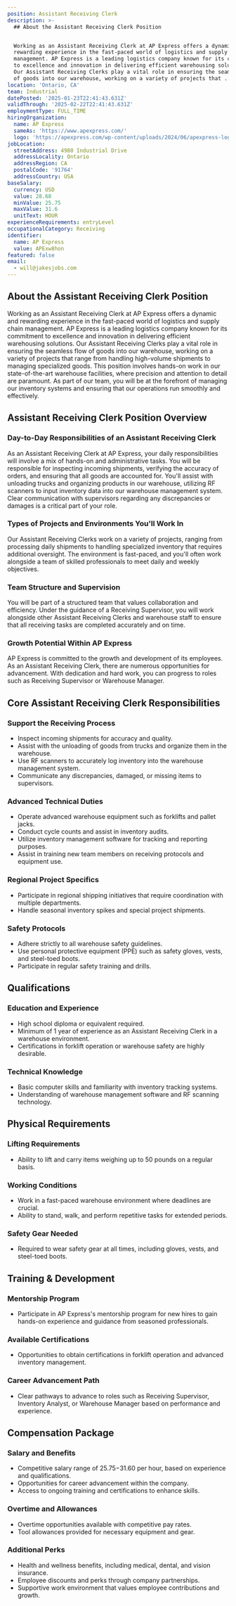 ```yaml
---
position: Assistant Receiving Clerk
description: >-
  ## About the Assistant Receiving Clerk Position


  Working as an Assistant Receiving Clerk at AP Express offers a dynamic and
  rewarding experience in the fast-paced world of logistics and supply chain
  management. AP Express is a leading logistics company known for its commitment
  to excellence and innovation in delivering efficient warehousing solutions.
  Our Assistant Receiving Clerks play a vital role in ensuring the seamless flow
  of goods into our warehouse, working on a variety of projects that ...
location: 'Ontario, CA'
team: Industrial
datePosted: '2025-01-23T22:41:43.631Z'
validThrough: '2025-02-22T22:41:43.631Z'
employmentType: FULL_TIME
hiringOrganization:
  name: AP Express
  sameAs: 'https://www.apexpress.com/'
  logo: 'https://apexpress.com/wp-content/uploads/2024/06/apexpress-logo-270px.png'
jobLocation:
  streetAddress: 4980 Industrial Drive
  addressLocality: Ontario
  addressRegion: CA
  postalCode: '91764'
  addressCountry: USA
baseSalary:
  currency: USD
  value: 28.68
  minValue: 25.75
  maxValue: 31.6
  unitText: HOUR
experienceRequirements: entryLevel
occupationalCategory: Receiving
identifier:
  name: AP Express
  value: APExw8hon
featured: false
email:
  - will@jakesjobs.com
---
```




## About the Assistant Receiving Clerk Position

Working as an Assistant Receiving Clerk at AP Express offers a dynamic and rewarding experience in the fast-paced world of logistics and supply chain management. AP Express is a leading logistics company known for its commitment to excellence and innovation in delivering efficient warehousing solutions. Our Assistant Receiving Clerks play a vital role in ensuring the seamless flow of goods into our warehouse, working on a variety of projects that range from handling high-volume shipments to managing specialized goods. This position involves hands-on work in our state-of-the-art warehouse facilities, where precision and attention to detail are paramount. As part of our team, you will be at the forefront of managing our inventory systems and ensuring that our operations run smoothly and effectively.

## Assistant Receiving Clerk Position Overview

### Day-to-Day Responsibilities of an Assistant Receiving Clerk

As an Assistant Receiving Clerk at AP Express, your daily responsibilities will involve a mix of hands-on and administrative tasks. You will be responsible for inspecting incoming shipments, verifying the accuracy of orders, and ensuring that all goods are accounted for. You'll assist with unloading trucks and organizing products in our warehouse, utilizing RF scanners to input inventory data into our warehouse management system. Clear communication with supervisors regarding any discrepancies or damages is a critical part of your role.

### Types of Projects and Environments You'll Work In

Our Assistant Receiving Clerks work on a variety of projects, ranging from processing daily shipments to handling specialized inventory that requires additional oversight. The environment is fast-paced, and you'll often work alongside a team of skilled professionals to meet daily and weekly objectives.

### Team Structure and Supervision

You will be part of a structured team that values collaboration and efficiency. Under the guidance of a Receiving Supervisor, you will work alongside other Assistant Receiving Clerks and warehouse staff to ensure that all receiving tasks are completed accurately and on time.

### Growth Potential Within AP Express

AP Express is committed to the growth and development of its employees. As an Assistant Receiving Clerk, there are numerous opportunities for advancement. With dedication and hard work, you can progress to roles such as Receiving Supervisor or Warehouse Manager. 

## Core Assistant Receiving Clerk Responsibilities

### Support the Receiving Process

- Inspect incoming shipments for accuracy and quality.
- Assist with the unloading of goods from trucks and organize them in the warehouse.
- Use RF scanners to accurately log inventory into the warehouse management system.
- Communicate any discrepancies, damaged, or missing items to supervisors.

### Advanced Technical Duties

- Operate advanced warehouse equipment such as forklifts and pallet jacks.
- Conduct cycle counts and assist in inventory audits.
- Utilize inventory management software for tracking and reporting purposes.
- Assist in training new team members on receiving protocols and equipment use.

### Regional Project Specifics

- Participate in regional shipping initiatives that require coordination with multiple departments.
- Handle seasonal inventory spikes and special project shipments.

### Safety Protocols

- Adhere strictly to all warehouse safety guidelines.
- Use personal protective equipment (PPE) such as safety gloves, vests, and steel-toed boots.
- Participate in regular safety training and drills.

## Qualifications

### Education and Experience

- High school diploma or equivalent required.
- Minimum of 1 year of experience as an Assistant Receiving Clerk in a warehouse environment.
- Certifications in forklift operation or warehouse safety are highly desirable.

### Technical Knowledge

- Basic computer skills and familiarity with inventory tracking systems.
- Understanding of warehouse management software and RF scanning technology.

## Physical Requirements

### Lifting Requirements

- Ability to lift and carry items weighing up to 50 pounds on a regular basis.

### Working Conditions

- Work in a fast-paced warehouse environment where deadlines are crucial.
- Ability to stand, walk, and perform repetitive tasks for extended periods.

### Safety Gear Needed

- Required to wear safety gear at all times, including gloves, vests, and steel-toed boots.

## Training & Development

### Mentorship Program

- Participate in AP Express's mentorship program for new hires to gain hands-on experience and guidance from seasoned professionals.

### Available Certifications

- Opportunities to obtain certifications in forklift operation and advanced inventory management.

### Career Advancement Path

- Clear pathways to advance to roles such as Receiving Supervisor, Inventory Analyst, or Warehouse Manager based on performance and experience.

## Compensation Package

### Salary and Benefits

- Competitive salary range of $25.75-$31.60 per hour, based on experience and qualifications.
- Opportunities for career advancement within the company.
- Access to ongoing training and certifications to enhance skills.

### Overtime and Allowances

- Overtime opportunities available with competitive pay rates.
- Tool allowances provided for necessary equipment and gear.

### Additional Perks

- Health and wellness benefits, including medical, dental, and vision insurance.
- Employee discounts and perks through company partnerships.
- Supportive work environment that values employee contributions and growth.
